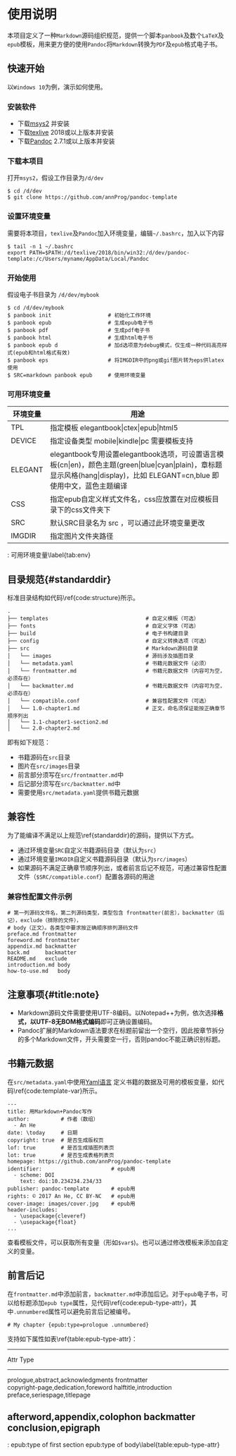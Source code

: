 
# 使用说明
本项目定义了一种`Markdown`源码组织规范，提供一个脚本`panbook`及数个`LaTeX`及`epub`模板，用来更方便的使用`Pandoc`将`Markdown`转换为`PDF`及`epub`格式电子书。

## 快速开始

以`Windows 10`为例，演示如何使用。

### 安装软件

- 下载[msys2](https://www.msys2.org/) 并安装
- 下载[texlive](http://mirror.ctan.org/systems/texlive/Images/) 2018或以上版本并安装
- 下载[Pandoc](https://pandoc.org/installing.html) 2.7.1或以上版本并安装

### 下载本项目

打开`msys2`，假设工作目录为`/d/dev`

```
$ cd /d/dev
$ git clone https://github.com/annProg/pandoc-template
```

### 设置环境变量
需要将本项目，`texlive`及`Pandoc`加入环境变量，编辑`~/.bashrc`，加入以下内容

```
$ tail -n 1 ~/.bashrc
export PATH=$PATH:/d/texlive/2018/bin/win32:/d/dev/pandoc-template:/c/Users/myname/AppData/Local/Pandoc
```


### 开始使用
假设电子书目录为 `/d/dev/mybook`

```
$ cd /d/dev/mybook
$ panbook init                  # 初始化工作环境
$ panbook epub                  # 生成epub电子书
$ panbook pdf                   # 生成pdf电子书
$ panbook html                  # 生成html电子书
$ panbook epub d                # 加d选项意为debug模式，仅生成一种代码高亮样式(epub和html格式有效)
$ panbook eps                   # 将IMGDIR中的png或gif图片转为eps供latex使用
$ SRC=markdown panbook epub     # 使用环境变量
```

### 可用环境变量

| 环境变量 | 用途 |
| ------ | ---- |
|TPL     |    指定模板           elegantbook\|ctex\|epub\|html5 |
DEVICE   |   指定设备类型       mobile\|kindle\|pc  需要模板支持|
ELEGANT  |   elegantbook专用设置elegantbook选项，可设置语言模板(cn\|en)，颜色主题(green\|blue\|cyan\|plain)，章标题显示风格(hang\|display)，比如  ELEGANT=cn,blue  即使用中文，蓝色主题编译|
CSS      |    指定epub自定义样式文件名，css应放置在对应模板目录下的css文件夹下|
SRC      |   默认SRC目录名为 src ，可以通过此环境变量更改|
IMGDIR   |   指定图片文件夹路径|

: 可用环境变量\label{tab:env}


## 目录规范{#standarddir}

标准目录结构如代码\ref{code:structure}所示。

```{#code:structure .bash caption="目录规范"}
.
├── templates                               # 自定义模板（可选）
├── fonts                                   # 自定义字体（可选）
├── build                                   # 电子书构建目录
├── config                                  # 自定义转换选项（可选）
├── src                                     # Markdown源码目录
│   └── images                              # 源码涉及插图目录
│   └── metadata.yaml                       # 书籍元数据文件（必须）
│   └── frontmatter.md                      # 书籍元数据文件（内容可为空，必须存在）
│   └── backmatter.md                       # 书籍元数据文件（内容可为空，必须存在）
│   └── compatible.conf                     # 兼容性配置文件（可选）
│   └── 1.0-chapter1.md                     # 正文，命名须保证能按正确章节顺序列出
│   └── 1.1-chapter1-section2.md            
│   └── 2.0-chapter2.md                     
```

即有如下规范：

- 书籍源码在`src`目录
- 图片在`src/images`目录
- 前言部分须写在`src/frontmatter.md`中
- 后记部分须写在`src/backmatter.md`中
- 需要使用`src/metadata.yaml`提供书籍元数据

## 兼容性

为了能编译不满足以上规范\ref{standarddir}的源码，提供以下方式。

- 通过环境变量`SRC`自定义书籍源码目录（默认为`src`）
- 通过环境变量`IMGDIR`自定义书籍源码目录（默认为`src/images`）
- 如果源码不满足正确章节顺序列出，或者前言后记不规范，可通过兼容性配置文件（`$SRC/compatible.conf`）配置各源码的用途

### 兼容性配置文件示例

```
# 第一列源码文件名，第二列源码类型，类型包含 frontmatter(前言），backmatter（后记），exclude（排除的文件），
# body（正文）。各类型中要求按正确顺序排列源码文件
preface.md frontmatter
foreword.md frontmatter
appendix.md backmatter
back.md     backmatter
README.md   exclude
introduction.md body
how-to-use.md   body
```

## 注意事项{#title:note}

- Markdown源码文件需要使用UTF-8编码。以Notepad++为例，依次选择**格式，以UTF-8无BOM格式编码**即可正确设置编码。
- Pandoc扩展的Markdown语法要求在标题前留出一个空行，因此按章节拆分的多个Markdown文件，开头需要空一行，否则pandoc不能正确识别标题。

## 书籍元数据
在`src/metadata.yaml`中使用[Yaml语言](http://www.ruanyifeng.com/blog/2016/07/yaml.html) 定义书籍的数据及可用的模板变量，如代码\ref{code:template-var}所示。
```{#code:template-var .yaml caption="书籍元数据"}
---
title: 用Markdown+Pandoc写作
author:          # 作者（数组）
  - An He
date: \today     # 日期
copyright: true  # 是否生成版权页
lof: true        # 是否生成插图列表页
lot: true        # 是否生成表格列表页
homepage: https://github.com/annProg/pandoc-template
identifier:                      # epub用
  - scheme: DOI
    text: doi:10.234234.234/33
publisher: pandoc-template       # epub用
rights: © 2017 An He, CC BY-NC   # epub用
cover-image: images/cover.jpg    # epub用
header-includes:
  - \usepackage{cleveref}
  - \usepackage{float}
...
```

查看模板文件，可以获取所有变量（形如`$var$`)。也可以通过修改模板来添加自定义的变量。

## 前言后记
在`frontmatter.md`中添加前言，`backmatter.md`中添加后记。对于`epub`电子书，可以给标题添加`epub type`属性，见代码\ref{code:epub-type-attr}，其中`.unnumbered`属性可以避免前言后记被编号。

```{#code:epub-type-attr .markdown caption="epub标题属性"}
# My chapter {epub:type=prologue .unnumbered}
```

支持如下属性如表\ref{table:epub-type-attr}：

--------------------------------------------------
Attr                                    Type
----------------------------------     -----------
prologue,abstract,acknowledgments      frontmatter	         
copyright-page,dedication,foreword
halftitle,introduction	     
preface,seriespage,titlepage	         

afterword,appendix,colophon	           backmatter
conclusion,epigraph
----------------------------------------------------
: epub:type of first section	epub:type of body\label{table:epub-type-attr}
